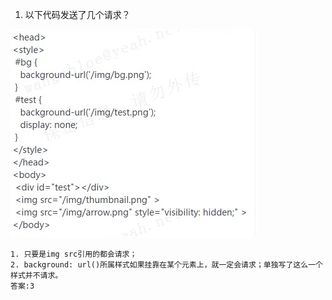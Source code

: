 1. 以下代码发送了几个请求？

![](imgs/html+css01.png)

```
1. 只要是img src引用的都会请求；
2. background: url()所属样式如果挂靠在某个元素上，就一定会请求；单独写了这么一个样式并不请求。
答案:3
```


